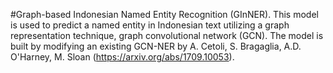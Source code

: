 #Graph-based Indonesian Named Entity Recognition (GInNER). 
This model is used to predict a named entity in Indonesian text utilizing a graph representation technique, graph convolutional network (GCN). 
The model is built by modifying an existing GCN-NER by A. Cetoli, S. Bragaglia, A.D. O'Harney, M. Sloan (https://arxiv.org/abs/1709.10053).
